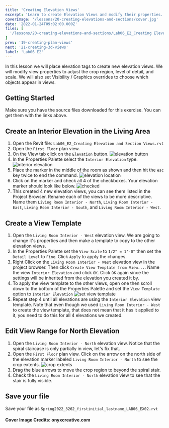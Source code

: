 ```yaml
---
title: 'Creating Elevation Views'
excerpt: 'Learn to create Elevation Views and modify their properties.'
coverImage: '/lessons/20-creating-elevations-and-sections/cover.jpg'
date: '2022-01-24T09:02:00.000Z'
files: [
  '/lessons/20-creating-elevations-and-sections/Lab06_E2_Creating Elevation and Section Views.rvt'
]
prev: '19-creating-plan-views'
next: '21-creating-3d-views'
label: 'Lab06 E2'
---
```


In this lesson we will place elevation tags to create new elevation views. We will modify view properties to adjust the crop region, level of detail, and scale. We will also set Visibility / Graphics overrides to choose which objects appear in views.

## Getting Started

Make sure you have the source files downloaded for this exercise. You can get them with the links above.

## Create an Interior Elevation in the Living Area

1. Open the Revit file: ``Lab06_E2_Creating Elevation and Section Views.rvt``
2. Open the ``First Floor`` plan view.
3. On the View tab click on the ``Elevation`` button.
![elevation button](/lessons/20-creating-elevations-and-sections/elevation.png)
4. In the Properties Palette select the ``Interior Elevation`` type.
![interior elevation](/lessons/20-creating-elevations-and-sections/interior-elevation.png)
5. Place the marker in the middle of the room as shown and then hit the ``esc`` key twice to end the command.
![elevation location](/lessons/20-creating-elevations-and-sections/elevation-location.png)
6. Click on the marker and check all 4 of the checkboxes. Your elevation marker should look like below.
![checked](/lessons/20-creating-elevations-and-sections/checked.png)
7. This created 4 new elevation views, you can see them listed in the Project Browser. Rename each of the views to be more descriptive. Name them ``Living Room Interior - North``, ``Living Room Interior - East``, ``Living Room Interior - South``, and ``Living Room Interior - West``.

## Create a View Template

1. Open the ``Living Room Interior - West`` elevation view. We are going to change it's properties and then make a template to copy to the other elevation views.
2. In the Properties Palette set the ``View Scale`` to ``1/2" = 1'-0"`` then set the ``Detail Level`` to ``Fine``. Click ``Apply`` to apply the changes.
3. Right Click on the ``Living Room Interior - West`` elevation view in the project browser. Then click ``Create View Template from View...``. Name the view ``Interior Elevation`` and click ``OK``. Click ``OK`` again since the settings will be inherited from the elevation you created it by.
4. To apply the view template to the other views, open one then scroll down to the bottom of the Properties Palette and set the ``View Template`` option to ``Interior Elevation``
![set view template](/lessons/20-creating-elevations-and-sections/set-view-template.png)
5. Repeat step 4 until all elevations are using the ``Interior Elevation`` view template. Note that even though we used ``Living Room Interior - West`` to create the view template, that does not mean that it has it applied to it, you need to do this for all 4 elevations we created.

## Edit View Range for North Elevation

1. Open the ``Living Room Interior - North`` elevation view. Notice that the spiral staircase is only partially in view, let's fix that.
2. Open the ``First Floor`` plan view. Click on the arrow on the north side of the elevation marker labeled ``Living Room Interior - North`` to see the crop extents.
![crop extents](/lessons/20-creating-elevations-and-sections/crop-extends.png)
3. Drag the blue arrows to move the crop region to beyond the spiral stair.
4. Check the ``Living Room Interior - North`` elevation view to see that the stair is fully visible.

## Save your file

Save your file as ``Spring2022_3262_firstinitial_lastname_LAB06_EX02.rvt``

#### Cover Image Credits: onyxcreative.com